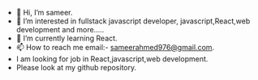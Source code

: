 - 👋 Hi, I’m sameer.
- 👀 I’m interested in fullstack javascript developer, javascript,React,web development and more.....
- 🌱 I’m currently learning React.
- 📫 How to reach me  email:-  sameerahmed976@gmail.com. 
- I am looking for job in React,javascript,web development.
- Please look at my github repository.

<!---
sameerahmed976/sameerahmed976 is a ✨ special ✨ repository because its `README.md` (this file) appears on your GitHub profile.
You can click the Preview link to take a look at your changes.
--->
